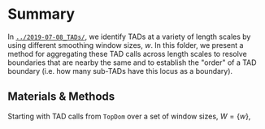 # Summary

In [`../2019-07-08_TADs/`](../2019-07-08_TADs/), we identify TADs at a variety of length scales by using different smoothing window sizes, $w$.
In this folder, we present a method for aggregating these TAD calls across length scales to resolve boundaries that are nearby the same and to establish the "order" of a TAD boundary (i.e. how many sub-TADs have this locus as a boundary).

## Materials & Methods

Starting with TAD calls from `TopDom` over a set of window sizes, $W = \{w\}$, 